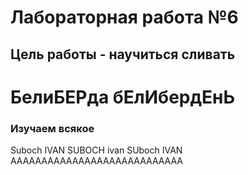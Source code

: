 # Лабораторная работа №6
## Цель работы - научиться сливать
БелиБЕРда бЕлИбердЕнЬ
=======
### Изучаем всякое
Suboch IVAN SUBOCH ivan SUboch IVAN
AAAAAAAAAAAAAAAAAAAAAAAAAAAA
